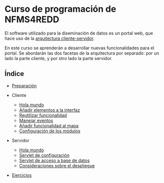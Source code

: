 # Curso de programación de NFMS4REDD

El software utilizado para la diseminación de datos es un portal web, que hace uso de la [arquitectura cliente-servidor](https://es.wikipedia.org/wiki/Cliente-servidor).

En este curso se aprenderán a desarrollar nuevas funcionalidades para el portal. Se abordarán las dos facetas de la arquitectura por separado: por un lado la parte cliente, y por otro lado la parte servidor.

## Índice

* [Preparación](setup.md)
* Cliente

	* [Hola mundo](client/hello_world.md)
	* [Añadir elementos a la interfaz](client/add_ui.md)
	* [Reutilizar funcionalidad](client/reuse.md)
	* [Manejar eventos](client/events.md)
	* [Añadir funcionalidad al mapa](client/add_map_functionality.md)
	* [Configuración de los módulos](client/module_configuration.md)

* Servidor

	* [Hola mundo](server/hello_world.md)
	* [Servlet de configuración](server/config_servlet.md)
	* [Servlet de acceso a base de datos](server/db_servlet.md)
	* [Consideraciones sobre el despliegue](server/deploy_considerations.md)

* [Ejercicios](exercises.md)
